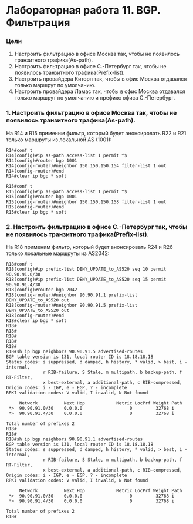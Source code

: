 # Лабораторная работа 11. BGP. Фильтрация
### Цели
1. Настроить фильтрацию в офисе Москва так, чтобы не появилось транзитного трафика(As-path).
2. Настроить фильтрацию в офисе С.-Петербург так, чтобы не появилось транзитного трафика(Prefix-list).
3. Настроить провайдера Киторн так, чтобы в офис Москва отдавался только маршрут по умолчанию.
4. Настроить провайдера Ламас так, чтобы в офис Москва отдавался только маршрут по умолчанию и префикс офиса С.-Петербург.
### 1. Настроить фильтрацию в офисе Москва так, чтобы не появилось транзитного трафика(As-path).
На R14 и R15 применим фильтр, который будет анонсировать R22 и R21 только маршруты из локальной AS (1001):
```
R14#conf t
R14(config)#ip as-path access-list 1 permit ^$
R14(config)#router bgp 1001
R14(config-router)#neighbor 150.150.150.154 filter-list 1 out
R14(config-router)#end
R14#clear ip bgp * soft
```
```
R15#conf t
R15(config)#ip as-path access-list 1 permit ^$
R15(config)#router bgp 1001
R15(config-router)#neighbor 150.150.150.158 filter-list 1 out
R15(config-router)#end
R15#clear ip bgp * soft
```
### 2. Настроить фильтрацию в офисе С.-Петербург так, чтобы не появилось транзитного трафика(Prefix-list).
На R18 применим фильтр, который будет анонсировать R24 и R26 только локальные маршруты из AS2042:
```
R18#conf t
R18(config)#ip prefix-list DENY_UPDATE_to_AS520 seq 10 permit 90.90.91.0/30
R18(config)#ip prefix-list DENY_UPDATE_to_AS520 seq 15 permit 90.90.91.4/30
R18(config)#router bgp 2042
R18(config-router)#neighbor 90.90.91.1 prefix-list DENY_UPDATE_to_AS520 out
R18(config-router)#neighbor 90.90.91.5 prefix-list DENY_UPDATE_to_AS520 out
R18(config-router)#end
R18#clear ip bgp * soft
R18#
R18#
R18#
R18#
R18#
R18#sh ip bgp neighbors 90.90.91.5 advertised-routes
BGP table version is 131, local router ID is 18.18.18.18
Status codes: s suppressed, d damped, h history, * valid, > best, i - internal,
              r RIB-failure, S Stale, m multipath, b backup-path, f RT-Filter,
              x best-external, a additional-path, c RIB-compressed,
Origin codes: i - IGP, e - EGP, ? - incomplete
RPKI validation codes: V valid, I invalid, N Not found

     Network          Next Hop            Metric LocPrf Weight Path
 *>  90.90.91.0/30    0.0.0.0                  0         32768 i
 *>  90.90.91.4/30    0.0.0.0                  0         32768 i

Total number of prefixes 2
R18#
R18#
R18#sh ip bgp neighbors 90.90.91.1 advertised-routes
BGP table version is 131, local router ID is 18.18.18.18
Status codes: s suppressed, d damped, h history, * valid, > best, i - internal,
              r RIB-failure, S Stale, m multipath, b backup-path, f RT-Filter,
              x best-external, a additional-path, c RIB-compressed,
Origin codes: i - IGP, e - EGP, ? - incomplete
RPKI validation codes: V valid, I invalid, N Not found

     Network          Next Hop            Metric LocPrf Weight Path
 *>  90.90.91.0/30    0.0.0.0                  0         32768 i
 *>  90.90.91.4/30    0.0.0.0                  0         32768 i

Total number of prefixes 2
R18#

```
